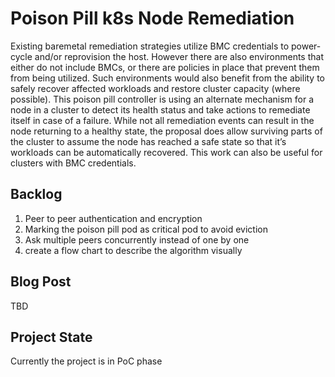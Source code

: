 # Poison Pill k8s Node Remediation 
Existing baremetal remediation strategies utilize BMC credentials to power-cycle and/or reprovision the host.
However there are also environments that either do not include BMCs, or there are policies
in place that prevent them from being utilized.  Such environments would also benefit from
the ability to safely recover affected workloads and restore cluster capacity (where possible).
This poison pill controller is using an alternate mechanism for a node in a cluster to detect its health
status and take actions to remediate itself in case of a failure.  While not all remediation events can
result in the node returning to a healthy state, the proposal does allow surviving parts of the cluster
to assume the node has reached a safe state so that it’s workloads can be automatically recovered.
This work can also be useful for clusters with BMC credentials.

## Backlog
1. Peer to peer authentication and encryption
1. Marking the poison pill pod as critical pod to avoid eviction
1. Ask multiple peers concurrently instead of one by one
1. create a flow chart to describe the algorithm visually 


## Blog Post 
TBD

## Project State
Currently the project is in PoC phase